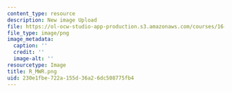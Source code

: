 ```yaml
---
content_type: resource
description: New image Upload
file: https://ol-ocw-studio-app-production.s3.amazonaws.com/courses/16-90-computational-methods-in-aerospace-engineering-spring-2014/230e1fbe722a155d36a26dc508775fb4_R_MWR.png
file_type: image/png
image_metadata:
  caption: ''
  credit: ''
  image-alt: ''
resourcetype: Image
title: R_MWR.png
uid: 230e1fbe-722a-155d-36a2-6dc508775fb4
---
```

